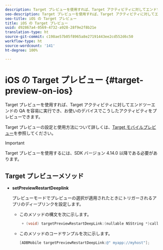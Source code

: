 ```yaml
---
description: Target プレビューを使用すれば、Target アクティビティに対してエンドツーエンドの QA を容易に実行でき、お使いのデバイスでこうしたアクティビティをプレビューできます。
seo-description: Target プレビューを使用すれば、Target アクティビティに対してエンドツーエンドの QA を容易に実行でき、お使いのデバイスでこうしたアクティビティをプレビューできます。
seo-title: iOS の Target プレビュー
title: iOS の Target プレビュー
uuid: d92867a4-0569-4732-a928-28f9e2f8b21e
translation-type: ht
source-git-commit: c198ae57b05f8965a8e27191443ee2cd552d6c50
workflow-type: ht
source-wordcount: '141'
ht-degree: 100%

---
```



# iOS の Target プレビュー {#target-preview-on-ios}

Target プレビューを使用すれば、Target アクティビティに対してエンドツーエンドの QA を容易に実行でき、お使いのデバイスでこうしたアクティビティをプレビューできます。

Target プレビューの設定と使用方法について詳しくは、[Target モバイルプレビュー](https://docs.adobe.com/content/help/ja-JP/target/using/implement-target/mobile-apps/target-mobile-preview.html)を参照してください。

>[!IMPORTANT]
>
>Target プレビューを使用するには、SDK バージョン 4.14.0 以降である必要があります。

## Target プレビューメソッド

* **setPreviewRestartDeeplink**

   プレビューモードでプレビューの選択が適用されたときにトリガーされるアプリのディープリンクを設定します。

   * このメソッドの構文を次に示します。

      ```objective-c
       + (void) targetPreviewRestartDeepLink:(nullable NSString *)callbackURL;
      ```

   * このメソッドのコードサンプルを次に示します。

      ```objective-c
      [ADBMobile targetPreviewRestartDeepLink:@" myapp://myhost"]; 
      ```
